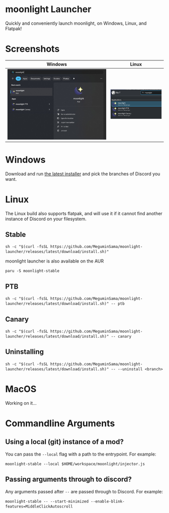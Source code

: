 # moonlight Launcher

Quickly and conveniently launch moonlight, on Windows, Linux, and Flatpak!

# Screenshots


|                  Windows                   |                 Linux                  |
| :----------------------------------------: | :------------------------------------: |
| ![](.github/assets/windows-start-menu.png) | ![](.github/assets/kde-start-menu.png) |

# Windows

Download and run [the latest installer](https://github.com/MeguminSama/moonlight-launcher/releases/latest/download/moonlight-installer.exe) and pick the branches of Discord you want.

# Linux

The Linux build also supports flatpak, and will use it if it cannot find another instance of Discord on your filesystem.

## Stable

```
sh -c "$(curl -fsSL https://github.com/MeguminSama/moonlight-launcher/releases/latest/download/install.sh)"
```

moonlight launcher is also available on the AUR

```
paru -S moonlight-stable
```

## PTB

```
sh -c "$(curl -fsSL https://github.com/MeguminSama/moonlight-launcher/releases/latest/download/install.sh)" -- ptb
```

## Canary

```
sh -c "$(curl -fsSL https://github.com/MeguminSama/moonlight-launcher/releases/latest/download/install.sh)" -- canary
```

## Uninstalling

```
sh -c "$(curl -fsSL https://github.com/MeguminSama/moonlight-launcher/releases/latest/download/install.sh)" -- --uninstall <branch>
```

# MacOS

Working on it...

# Commandline Arguments

## Using a local (git) instance of a mod?

You can pass the `--local` flag with a path to the entrypoint. For example:

```
moonlight-stable --local $HOME/workspace/moonlight/injector.js
```

## Passing arguments through to discord?

Any arguments passed after `--` are passed through to Discord. For example:

```
moonlight-stable -- --start-minimized --enable-blink-features=MiddleClickAutoscroll
```
